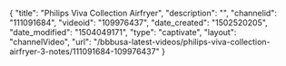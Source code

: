 {
    "title": "Philips Viva Collection Airfryer",
    "description": "",
    "channelid": "111091684",
    "videoid": "109976437",
    "date_created": "1502520205",
    "date_modified": "1504049171",
    "type": "captivate",
    "layout": "channelVideo",
    "url": "\/bbbusa-latest-videos\/philips-viva-collection-airfryer-3-notes\/111091684-109976437"
}